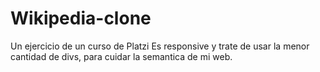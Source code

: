 # Wikipedia-clone
Un ejercicio de un curso de Platzi
Es responsive y trate de usar la menor cantidad de divs, para cuidar la semantica de mi web.
